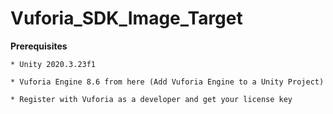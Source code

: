 # Vuforia_SDK_Image_Target

**Prerequisites**
    
    * Unity 2020.3.23f1
    
    * Vuforia Engine 8.6 from here (Add Vuforia Engine to a Unity Project)
    
    * Register with Vuforia as a developer and get your license key
